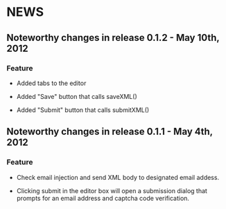 # NEWS

## Noteworthy changes in release 0.1.2 - May 10th, 2012

### Feature
* Added tabs to the editor

* Added "Save" button that calls saveXML()

* Added "Submit" button that calls submitXML()


## Noteworthy changes in release 0.1.1 - May 4th, 2012

### Feature
* Check email injection and send XML body to designated email addess.

* Clicking submit in the editor box will open a submission dialog that prompts for an email address and captcha code verification.
